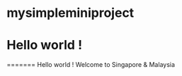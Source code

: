 # mysimpleminiproject
 Hello world !
=======


=======
Hello world !
Welcome to Singapore & Malaysia
